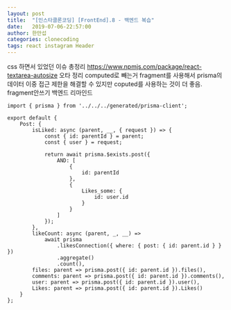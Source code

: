 ```yaml
---
layout: post
title:  "[인스타클론코딩] [FrontEnd].8 - 백엔드 복습"
date:   2019-07-06-22:57:00
author: 한만섭
categories: clonecoding
tags: react instagram Header
---
```


css 하면서 있었던 이슈 총정리 
https://www.npmjs.com/package/react-textarea-autosize
오타 정리 
computed로 빼는거
fragment를 사용해서 prisma의 데이터 이중 접근 제한을 해결할 수 있지만 coputed를 사용하는 것이 더 좋음. 
fragment안쓰기 
백엔드 리마인드
```
import { prisma } from '../../../generated/prisma-client';

export default {
    Post: {
        isLiked: async (parent, __, { request }) => {
            const { id: parentId } = parent;
            const { user } = request;

            return await prisma.$exists.post({
                AND: [
                    {
                        id: parentId
                    },
                    {
                        Likes_some: {
                            id: user.id
                        }
                    }
                ]
            });
        },
        likeCount: async (parent, _, __) =>
            await prisma
                .likesConnection({ where: { post: { id: parent.id } } })
                .aggregate()
                .count(),
        files: parent => prisma.post({ id: parent.id }).files(),
        comments: parent => prisma.post({ id: parent.id }).comments(),
        user: parent => prisma.post({ id: parent.id }).user(),
        Likes: parent => prisma.post({ id: parent.id }).Likes()
    }
};

```
